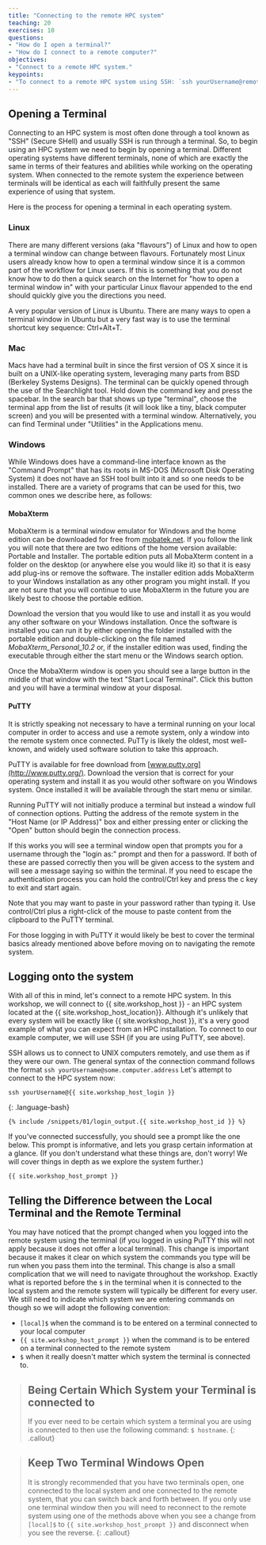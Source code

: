 ```yaml
---
title: "Connecting to the remote HPC system"
teaching: 20 
exercises: 10
questions:
- "How do I open a terminal?"
- "How do I connect to a remote computer?"
objectives:
- "Connect to a remote HPC system."
keypoints:
- "To connect to a remote HPC system using SSH: `ssh yourUsername@remote.computer.address`"
---
```


## Opening a Terminal

Connecting to an HPC system is most often done through a tool known as "SSH" (Secure SHell) and
usually SSH is run through a terminal. So, to begin using an HPC system we need to begin by opening
a terminal. Different operating systems have different terminals, none of which are exactly the same
in terms of their features and abilities while working on the operating system. When connected to
the remote system the experience between terminals will be identical as each will faithfully present
the same experience of using that system.

Here is the process for opening a terminal in each operating system.

### Linux

There are many different versions (aka "flavours") of Linux and how to open a terminal window can
change between flavours. Fortunately most Linux users already know how to open a terminal window
since it is a common part of the workflow for Linux users. If this is something that you do not know
how to do then a quick search on the Internet for "how to open a terminal window in" with your
particular Linux flavour appended to the end should quickly give you the directions you need.

A very popular version of Linux is Ubuntu. There are many ways to open a terminal window in Ubuntu
but a very fast way is to use the terminal shortcut key sequence: Ctrl+Alt+T.

### Mac

Macs have had a terminal built in since the first version of OS X since it is
built on a UNIX-like operating system, leveraging many parts from BSD (Berkeley Systems Designs).
The terminal can be quickly opened through the use
of the Searchlight tool. Hold down the command key and press the spacebar. In the search bar that
shows up type "terminal", choose the terminal app from the list of results (it will look like a
tiny, black computer screen) and you will be presented with a terminal window. Alternatively, you
can find Terminal under "Utilities" in the Applications menu.

### Windows

While Windows does have a command-line interface known as the "Command Prompt" that has its roots in
MS-DOS (Microsoft Disk Operating System) it does not have an SSH tool built into it and so one needs
to be installed. There are a variety of programs that can be used for this, two common ones we
describe here, as follows:

#### MobaXterm

MobaXterm is a terminal window emulator for Windows and the home edition can be downloaded for free
from [mobatek.net](https://mobaxterm.mobatek.net/download-home-edition.html). If you follow the link
you will note that there are two editions of the home version available: Portable and Installer. The
portable edition puts all MobaXterm content in a folder on the desktop (or anywhere else you would
like it) so that it is easy add plug-ins or remove the software. The installer edition adds
MobaXterm to your Windows installation as any other program you might install. If you are not sure
that you will continue to use MobaXterm in the future you are likely best to choose the portable
edition.

Download the version that you would like to use and install it as you would any other software on
your Windows installation. Once the software is installed you can run it by either opening the
folder installed with the portable edition and double-clicking on the file named
*MobaXterm_Personal_10.2* or, if the installer edition was used, finding the executable through
either the start menu or the Windows search option.

Once the MobaXterm window is open you should see a large button in the middle of that window with
the text "Start Local Terminal". Click this button and you will have a terminal window at your
disposal.

#### PuTTY

It is strictly speaking not necessary to have a terminal running on your local computer in order to
access and use a remote system, only a window into the remote system once connected. PuTTy is likely
the oldest, most well-known, and widely used software solution to take this approach.

PuTTY is available for free download from [www.putty.org](http://www.putty.org/). Download the
version that is correct for your operating system and install it as you would other software on you
Windows system. Once installed it will be available through the start menu or similar.

Running PuTTY will not initially produce a terminal but instead a window full of connection options.
Putting the address of the remote system in the "Host Name (or IP Address)" box and either pressing
enter or clicking the "Open" button should begin the connection process.

If this works you will see a terminal window open that prompts you for a username through the "login
as:" prompt and then for a password. If both of these are passed correctly then you will be given
access to the system and will see a message saying so within the terminal. If you need to escape the
authentication process you can hold the control/Ctrl key and press the c key to exit and start
again.

Note that you may want to paste in your password rather than typing it. Use control/Ctrl plus a
right-click of the mouse to paste content from the clipboard to the PuTTY terminal.

For those logging in with PuTTY it would likely be best to cover the terminal basics already
mentioned above before moving on to navigating the remote system.

## Logging onto the system

With all of this in mind, let's connect to a remote HPC system. In this workshop, we will connect to
{{ site.workshop_host }} - an HPC system located at the {{ site.workshop_host_location}}. Although it's unlikely
that every system will be exactly like {{ site.workshop_host }}, it's a very good example of what you can expect from
an HPC installation. To connect to our example computer, we will use SSH (if you are using
PuTTY, see above).

SSH allows us to connect to UNIX computers remotely, and use them as if they were our own. The
general syntax of the connection command follows the format `ssh yourUsername@some.computer.address`
Let's attempt to connect to the HPC system now:

```
ssh yourUsername@{{ site.workshop_host_login }}
```
{: .language-bash}

```{.output}
{% include /snippets/01/login_output.{{ site.workshop_host_id }} %}
```

If you've connected successfully, you should see a prompt like the one below. This prompt is
informative, and lets you grasp certain information at a glance. (If you don't understand what these things are,
don't worry! We will cover things in depth as we explore the system further.)

```{.output}
{{ site.workshop_host_prompt }}
```

## Telling the Difference between the Local Terminal and the Remote Terminal

You may have noticed that the prompt changed when you logged into the remote system using the
terminal (if you logged in using PuTTY this will not apply because it does not offer a local
terminal). This change is important because it makes it clear on which system the commands you type
will be run when you pass them into the terminal. This change is also a small complication that we
will need to navigate throughout the workshop. Exactly what is reported before the `$` in the
terminal when it is connected to the local system and the remote system will typically be different
for every user. We still need to indicate which system we are entering commands on though so we will
adopt the following convention:

- `[local]$` when the command is to be entered on a terminal connected to your local computer
- `{{ site.workshop_host_prompt }}` when the command is to be entered on a terminal connected to the remote system
- `$` when it really doesn't matter which system the terminal is connected to.

> ## Being Certain Which System your Terminal is connected to
>
> If you ever need to be certain which system a terminal you are using is connected to then use the
> following command: `$ hostname`.
{: .callout}

> ## Keep Two Terminal Windows Open
>
> It is strongly recommended that you have two terminals open, one connected to the local system and
> one connected to the remote system, that you can switch back and forth between. If you only use
> one terminal window then you will need to reconnect to the remote system using one of the methods
> above when you see a change from `[local]$` to `{{ site.workshop_host_prompt }}` and disconnect when you see the
> reverse.
{: .callout}
